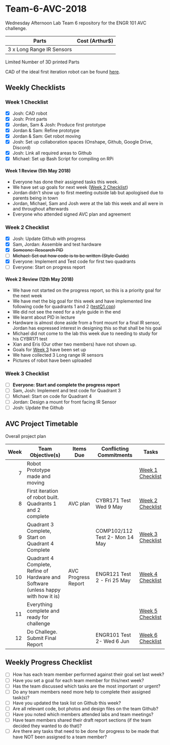 # Team-6-AVC-2018
Wednesday Afternoon Lab Team 6 repository for the ENGR 101 AVC challenge.

| Parts                     | Cost (Arthur$)  |
| ------------------------- | ---------------:|
| 3 x Long Range IR Sensors |                 |

Limited Number of 3D printed Parts

CAD of the ideal first iteration robot can be found [here](https://cad.onshape.com/documents/08e9d9368385752693ff540b/w/5e08d343f12d278fdeecea3f/e/0649d529fec4164917f1aebe).

## Weekly Checklists

### Week 1 Checklist
- [x] Josh: CAD robot
- [x] Josh: Print parts
- [x] Jordan, Sam & Josh: Produce first prototype
- [x] Jordan & Sam: Refine prototype
- [x] Jordan & Sam: Get robot moving
- [x] Josh: Set up collaboration spaces (Onshape, Github, Google Drive, Discord)
- [x] Josh: Link all required areas to Github
- [x] Michael: Set up Bash Script for compiling on RPi

#### Week 1 Review (5th May 2018)
* Everyone has done their assigned tasks this week.
* We have set up goals for next week ([Week 2 Checklist](#week-2-checklist))
* Jordan didn't show up to first meeting outside lab but apologised due to parents being in town
* Jordan, Michael, Sam and Josh were at the lab this week and all were in and throughout afterwards
* Everyone who attended signed AVC plan and agreement

### Week 2 Checklist
- [x] Josh: Update Github with progress
- [x] Sam, Jordan: Assemble and test hardware
- [x] ~~Someone: Research PID~~
- [ ] ~~Michael: Set out how code is to be written (Style Guide)~~
- [x] Everyone: Implement and Test code for first two quadrants
- [ ] Everyone: Start on progress report

#### Week 2 Review (12th May 2018)
* We have not started on the progress report, so this is a priority goal for the next week
* We have met the big goal for this week and have implemented line following code for quadrants 1 and 2 ([testQ1.cpp](testQ1.cpp))
* We did not see the need for a style guide in the end
* We learnt about PID in lecture
* Hardware is almost done aside from a front mount for a final IR sensor, Jordan has expressed interest in designing this so that shall be his goal
* Michael did not come to the lab this week due to needing to study for his CYBR171 test
* Xian and Eris (Our other two members) have not shown up.
* Goals for [Week 3](week-3-checklist) have been set up
* We have collected 3 Long range IR sensors
* Pictures of robot have been uploaded

### Week 3 Checklist
- [ ] **Everyone: Start and complete the progress report**
- [ ] Sam, Josh: Implement and test code for Quadrant 3
- [ ] Michael: Start on code for Quadrant 4
- [ ] Jordan: Design a mount for front facing IR Sensor
- [ ] Josh: Update the Github

## AVC Project Timetable
Overall project plan

| Week  | Team Objective(s) | Items Due | Conflicting Commitments | Tasks |
| ------------: | --------------- | ------ | ------ | ------ |
| 7  | Robot Prototype made and moving |   |   | [Week 1 Checklist](#week-1-checklist) |
| 8  | First iteration of robot built. Quadrants 1 and 2 complete  | AVC plan  | CYBR171 Test Wed 9 May | [Week 2 Checklist](#week-2-checklist) |
| 9  | Quadrant 3 Complete, Start on Quadrant 4 Complete  | | COMP102/112 Test 2- Mon 14 May  | [Week 3 Checklist](#week-3-checklist) |
| 10  | Quadrant 4 Complete, Refine of Hardware and Software (unless happy with how it is) | AVC Progress Report | ENGR121 Test 2 - Fri 25 May | [Week 4 Checklist](#week-4-checklist) |
| 11 | Everything complete and ready for challenge  | |  | [Week 5 Checklist](#week-5-checklist) |
| 12 | Do Challege. Submit Final Report | | ENGR101 Test 2- Wed 6 Jun | [Week 6 Checklist](#week-6-checklist)|

## Weekly Progress Checklist
- [ ] How has each team member performed against their goal set last week?
- [ ] Have you set a goal for each team member for this/next week?
- [ ] Has the team discussed which tasks are the most important or urgent?
- [ ] Do any team members need more help to complete their assigned task(s)?
- [ ] Have you updated the task list on Github this week?
- [ ] Are all relevant code, bot photos and design files on the team Github?
- [ ] Have you noted which members attended labs and team meetings?
- [ ] Have team members shared their draft report sections (if the team decided they wanted to do that)?
- [ ] Are there any tasks that need to be done for progress to be made that have NOT been assigned to a team member?
